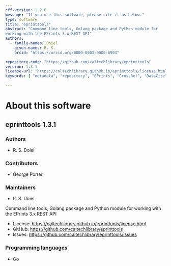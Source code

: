 ```yaml
---
cff-version: 1.2.0
message: "If you use this software, please cite it as below."
type: software
title: "eprinttools"
abstract: "Command line tools, Golang package and Python module for
working with the EPrints 3.x REST API"
authors:
  - family-names: Doiel
    given-names: R. S.
    orcid: "https://orcid.org/0000-0003-0900-6903"

repository-code: "https://github.com/caltechlibrary/eprinttools"
version: 1.3.1
license-url: "https://caltechlibrary.github.io/eprinttools/license.html"
keywords: [ "metadata", "repository", "EPrints", "CrossRef", "DataCite", "software" ]

---
```


About this software
===================

## eprinttools 1.3.1

### Authors

- R. S. Doiel

### Contributors

- George Porter

### Maintainers

- R. S. Doiel

Command line tools, Golang package and Python module for working with
the EPrints 3.x REST API

- License: <https://caltechlibrary.github.io/eprinttools/license.html>
- GitHub: <https://github.com/caltechlibrary/eprinttools>
- Issues: <https://github.com/caltechlibrary/eprinttools/issues>


### Programming languages

- Go


